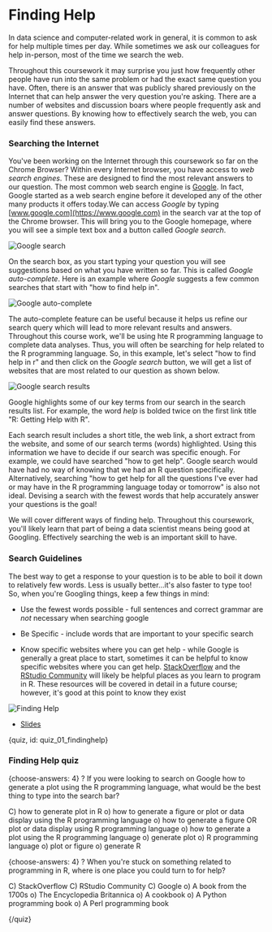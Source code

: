 # Finding Help

In data science and computer-related work in general, it is common to ask for help multiple times per day. While sometimes we ask our colleagues for help in-person, most of the time we search the web. 

Throughout this coursework it may surprise you just how frequently other people have run into the same problem or had the exact same question you have. Often, there is an answer that was publicly shared previously on the Internet that can help answer the very question you're asking. There are a number of websites and discussion boars where people frequently ask and answer questions. By knowing how to effectively search the web, you can easily find these answers.

### Searching the Internet

You've been working on the Internet through this coursework so far on the Chrome Browser? Within every Internet browser, you have access to _web search engines_. These are designed to find the most relevant answers to our question. The most common web search engine is [Google](https://www.google.com). In fact, Google started as a web search engine before it developed any of the other many products it offers today.We can access _Google_ by typing [www.google.com](https://www.google.com) in the search var at the top of the Chrome browser. This will bring you to the Google homepage, where you will see a simple text box and a button called _Google search_.

![Google search](images/01_finding_help/01_cdsintro_finding_help-1.png)

On the search box, as you start typing your question you will see suggestions based on what you have written so far. This is called _Google auto-complete_. Here is an example where _Google_ suggests a few common searches that start with "how to find help in".

![Google auto-complete](images/01_finding_help/01_cdsintro_finding_help-2.png)

The auto-complete feature can be useful because it helps us refine our search query which will lead to more relevant results and answers. Throughout this course work, we'll be using hte R programming language to complete data analyses. Thus, you will often be searching for help related to the R programming language. So, in this example, let's select "how to find help in r" and then click on the _Google search_ button, we will get a list of websites that are most related to our question as shown below.

![Google search results](images/01_finding_help/01_cdsintro_finding_help-3.png)

Google highlights some of our key terms from our search in the search results list. For example, the word _help_ is bolded twice on the first link title "R: Getting Help with R".

Each search result includes a short title, the web link, a short extract from the website, and some of our search terms (words) highlighted. Using this information we have to decide if our search was specific enough. For example, we could have searched "how to get help". Google search would have had no way of knowing that we had an R question specifically. Alternatively, searching "how to get help for all the questions I've ever had or may have in the R programming language today or tomorrow" is also not ideal. Devising a search with the fewest words that help accurately answer your questions is the goal!

We will cover different ways of finding help. Throughout this coursework, you'll likely learn that part of being a data scientist means being good at Googling. Effectively searching the web is an important skill to have.

### Search Guidelines

The best way to get a response to your question is to be able to boil it down to relatively few words. Less is usually better...it's also faster to type too! So, when you're Googling things, keep a few things in mind:

* Use the fewest words possible  - full sentences and correct grammar are *not* necessary when searching google

* Be Specific - include words that are important to your specific search

* Know specific websites where you can get help - while Google is generally a great place to start, sometimes it can be helpful to know specific websites where you can get help. [StackOverflow](www.stackoverflow.com) and the [RStudio Community](https://community.rstudio.com/c/tidyverse) will likely be helpful places as you learn to program in R. These resources will be covered in detail in a future course; however, it's good at this point to know they exist


![Finding Help](https://www.youtube.com/watch?v=jaWs7_rxAmw)

* [Slides](https://docs.google.com/presentation/d/180OSJkB2c7BxvtJZ3F-KrGzQ33vPLWbErC2xjO6g4O4/edit?usp=sharing)

{quiz, id: quiz_01_findinghelp}

### Finding Help quiz

{choose-answers: 4}
? If you were looking to search on Google how to generate a plot using the R programming language, what would be the best thing to type into the search bar?

C) how to generate plot in R
o) how to generate a figure or plot or data display using the R programming language
o) how to generate a figure OR plot or data display using R programming language
o) how to generate a plot using the R programming language
o) generate plot
o) R programming language
o) plot or figure
o) generate R

{choose-answers: 4}
? When you're stuck on something related to programming in R, where is one place you could turn to for help?

C) StackOverflow
C) RStudio Community
C) Google
o) A book from the 1700s
o) The Encyclopedia Britannica
o) A cookbook
o) A Python programming book
o) A Perl programming book

{/quiz}
